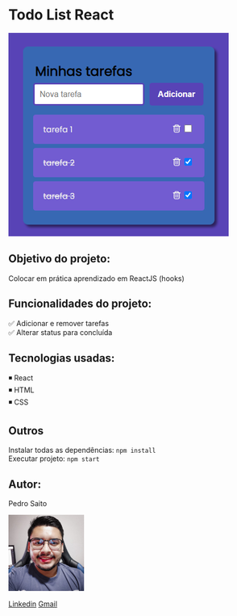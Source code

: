 # Todo List React

<img src="./public/img/index.png"> <br>


## Objetivo do projeto: 

Colocar em prática aprendizado em ReactJS (hooks)


## Funcionalidades do projeto: 

✅ Adicionar e remover tarefas <br>
✅ Alterar status para concluída <br>


## Tecnologias usadas: 

◾ React <br>
◾ HTML <br>
◾ CSS <br>


## Outros

Instalar todas as dependências: `npm install` <br>
Executar projeto: `npm start`<br>


## Autor:

Pedro Saito 

<img src="./public/img/pedro_saito.jpg" width="150px"><br>

<a href="https://www.linkedin.com/in/pedrosaito1/" target="_blank">Linkedin</a>
<a href="mailto:contato.pedrosaito@gmail.com" target="_blank">Gmail</a>
